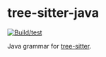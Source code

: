 tree-sitter-java
================

[![Build/test](https://github.com/tree-sitter/tree-sitter-java/actions/workflows/ci.yml/badge.svg)](https://github.com/tree-sitter/tree-sitter-java/actions/workflows/ci.yml)

Java grammar for [tree-sitter](https://github.com/tree-sitter/tree-sitter).
